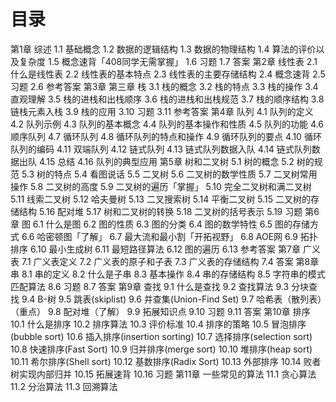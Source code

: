 # 目录
第1章 综述
  1.1 基础概念
  1.2 数据的逻辑结构
  1.3 数据的物理结构
  1.4 算法的评价以及复杂度
  1.5 概念速背「408同学无需掌握」
  1.6 习题
  1.7 答案
第2章 线性表
  2.1 什么是线性表
  2.2 线性表的基本特点
  2.3 线性表的主要存储结构
  2.4 概念速背
  2.5 习题
  2.6 参考答案
第3章 第三章 栈
  3.1 栈的概念
  3.2 栈的特点
  3.3 栈的操作
  3.4 直观理解
  3.5 栈的进栈和出栈顺序
  3.6 栈的进栈和出栈规范
  3.7 栈的顺序结构
  3.8 链栈元素入栈
  3.9 栈的应用
  3.10 习题
  3.11 参考答案
第4章 队列
  4.1 队列的定义
  4.2 队列示例
  4.3 队列的基本概念
  4.4 队列的基本操作和性质
  4.5 队列的功能
  4.6 顺序队列
  4.7 循环队列
  4.8 循环队列的特点和操作
  4.9 循环队列的要点
  4.10 循环队列的编码
  4.11 双端队列
  4.12 链式队列
  4.13 链式队列数据入队
  4.14 链式队列数据出队
  4.15 总结
  4.16 队列的典型应用
第5章 树和二叉树
  5.1 树的概念
  5.2 树的规范
  5.3 树的特点
  5.4 看图说话
  5.5 二叉树
  5.6 二叉树的数学性质
  5.7 二叉树常用操作
  5.8 二叉树的高度
  5.9 二叉树的遍历「掌握」
  5.10 完全二叉树和满二叉树
  5.11 线索二叉树
  5.12 哈夫曼树
  5.13 二叉搜索树
  5.14 平衡二叉树
  5.15 二叉树的存储结构
  5.16 配对堆
  5.17 树和二叉树的转换
  5.18 二叉树的括号表示
  5.19 习题
第6章 图
  6.1 什么是图
  6.2 图的性质
  6.3 图的分类
  6.4 图的数学特性
  6.5 图的存储方式
  6.6 哈密顿图「了解」
  6.7 最大流和最小割「开拓视野」
  6.8 AOE网
  6.9 拓扑排序
  6.10 最小生成树
  6.11 最短路径算法
  6.12 图的遍历
  6.13 参考答案
第7章 广义表
  7.1 广义表定义
  7.2 广义表的原子和子表
  7.3 广义表的存储结构
  7.4 答案
第8章 串
  8.1 串的定义
  8.2 什么是子串
  8.3 基本操作
  8.4 串的存储结构
  8.5 字符串的模式匹配算法
  8.6 习题
  8.7 答案
第9章 查找
  9.1 什么是查找
  9.2 查找算法
  9.3 分块查找
  9.4 B-树
  9.5 跳表(skiplist)
  9.6 并查集(Union-Find Set)
  9.7 哈希表（散列表）（重点）
  9.8 配对堆（了解）
  9.9 拓展知识点
  9.10 习题
  9.11 答案
第10章 排序
  10.1 什么是排序
  10.2 排序算法
  10.3 评价标准
  10.4 排序的策略
  10.5 冒泡排序(bubble sort)
  10.6 插入排序(insertion sorting)
  10.7 选择排序(selection sort)
  10.8 快速排序(Fast Sort)
  10.9 归并排序(merge sort)
  10.10 堆排序(heap sort)
  10.11 希尔排序(Shell sort)
  10.12 基数排序(Radix Sort)
  10.13 外部排序
  10.14 败者树实现内部归并
  10.15 拓展速背
  10.16 习题
第11章 一些常见的算法
  11.1 贪心算法
  11.2 分治算法
  11.3 回溯算法
